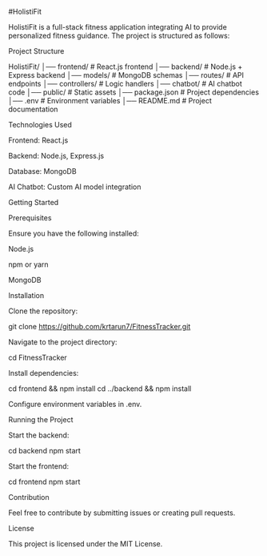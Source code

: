 #HolistiFit

HolistiFit is a full-stack fitness application integrating AI to provide personalized fitness guidance. The project is structured as follows:

Project Structure

HolistiFit/
│── frontend/       # React.js frontend
│── backend/        # Node.js + Express backend
│── models/         # MongoDB schemas
│── routes/         # API endpoints
│── controllers/    # Logic handlers
│── chatbot/        # AI chatbot code
│── public/         # Static assets
│── package.json    # Project dependencies
│── .env            # Environment variables
│── README.md       # Project documentation

Technologies Used

Frontend: React.js

Backend: Node.js, Express.js

Database: MongoDB

AI Chatbot: Custom AI model integration

Getting Started

Prerequisites

Ensure you have the following installed:

Node.js

npm or yarn

MongoDB

Installation

Clone the repository:

git clone https://github.com/krtarun7/FitnessTracker.git

Navigate to the project directory:

cd FitnessTracker

Install dependencies:

cd frontend && npm install
cd ../backend && npm install

Configure environment variables in .env.

Running the Project

Start the backend:

cd backend
npm start

Start the frontend:

cd frontend
npm start

Contribution

Feel free to contribute by submitting issues or creating pull requests.

License

This project is licensed under the MIT License.
